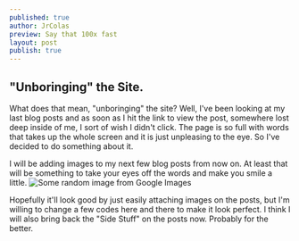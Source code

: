 ```yaml
---
published: true
author: JrColas
preview: Say that 100x fast
layout: post
publish: true
---
```



## "Unboringing" the Site.

What does that mean, "unboringing" the site? Well, I've been looking at my last blog posts and as soon as I hit the link to view the post, somewhere lost deep inside of me, I sort of wish I didn't click. The page is so full with words that takes up the whole screen and it is just unpleasing to the eye. So I've decided to do something about it. 

I will be adding images to my next few blog posts from now on. At least that will be something to take your eyes off the words and make you smile a little. 
![Some random image from Google Images]({{site.baseurl}}/http://www.clker.com/cliparts/b/e/c/3/131406375432193858green%20square.png)

Hopefully it'll look good by just easily attaching images on the posts, but I'm willing to change a few codes here and there to make it look perfect. I think I will also bring back the "Side Stuff" on the posts now. Probably for the better.
